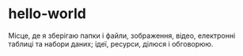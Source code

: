 # hello-world
Місце, де я зберігаю папки і файли, зображення, відео, електронні таблиці та набори даних; ідеї, ресурси, ділюся і обговорюю.
